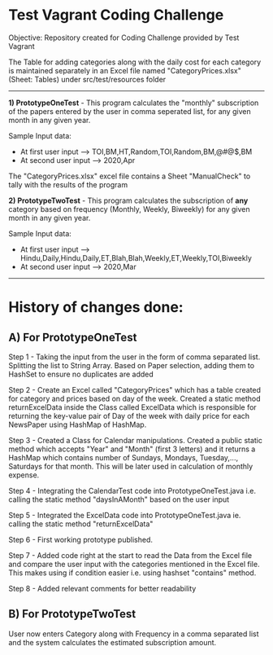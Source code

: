 # Test Vagrant Coding Challenge
Objective: Repository created for Coding Challenge provided by Test Vagrant


The Table for adding categories along with the daily cost for each category is maintained separately in an Excel file named "CategoryPrices.xlsx" (Sheet: Tables) under src/test/resources folder
******************************************************************************************************************
**1) PrototypeOneTest** - This program calculates the "monthly" subscription of the papers entered by the user in comma seperated list, for any given month in any given year.  

Sample Input data: 
- At first user input --> TOI,BM,HT,Random,TOI,Random,BM,@#@$,BM
- At second user input --> 2020,Apr

The "CategoryPrices.xlsx" excel file contains a Sheet "ManualCheck" to tally with the results of the program



**2) PrototypeTwoTest** - This program calculates the subscription of **any** category based on frequency (Monthly, Weekly, Biweekly) for any given month in any given year.

Sample Input data: 
- At first user input --> Hindu,Daily,Hindu,Daily,ET,Blah,Blah,Weekly,ET,Weekly,TOI,Biweekly
- At second user input --> 2020,Mar


******************************************************************************************************************
# History of changes done:

## A) For PrototypeOneTest

Step 1 - Taking the input from the user in the form of comma separated list. Splitting the list to String Array.
Based on Paper selection, adding them to HashSet to ensure no duplicates are added

Step 2 - Create an Excel called "CategoryPrices" which has a table created for category and prices based on day of the week.
Created a static method returnExcelData inside the Class called ExcelData which is responsible for returning the key-value pair of Day of the week with daily price for each NewsPaper using HashMap of HashMap.

Step 3 - Created a Class for Calendar manipulations. Created a public static method which accepts "Year" and "Month" (first 3 letters) and it returns a HashMap which contains number of Sundays, Mondays, Tuesday,..., Saturdays for that month.
This will be later used in calculation of monthly expense.

Step 4 - Integrating the CalendarTest code into PrototypeOneTest.java i.e. calling the static method "daysInAMonth" based on the user input

Step 5 - Integrated the ExcelData code into PrototypeOneTest.java ie. calling the static method "returnExcelData"

Step 6 - First working prototype published. 

Step 7 - Added code right at the start to read the Data from the Excel file and compare the user input with the categories mentioned in the Excel file. This makes using if condition easier i.e. using hashset "contains" method.

Step 8 - Added relevant comments for better readability


## B) For PrototypeTwoTest
User now enters Category along with Frequency in a comma separated list and the system calculates the estimated subscription amount.
 

